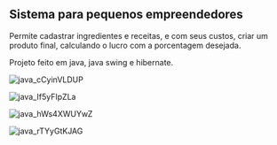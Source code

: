 ## Sistema para pequenos empreendedores

Permite cadastrar ingredientes e receitas, e com seus custos, criar um produto final, calculando o lucro com a porcentagem desejada. 

Projeto feito em java, java swing e hibernate.

![java_cCyinVLDUP](https://github.com/pemaismais/pi_constraker/assets/143559792/2dac5623-ae54-4c10-97d6-76e316e9d3a4)


![java_If5yFIpZLa](https://github.com/pemaismais/pi_constraker/assets/143559792/60cdfefe-49a4-4b1d-9c56-ab8757491a9a)

![java_hWs4XWUYwZ](https://github.com/pemaismais/pi_constraker/assets/143559792/0c3adbe4-19a5-4c1c-ad95-729b480729d5)

![java_rTYyGtKJAG](https://github.com/pemaismais/pi_constraker/assets/143559792/480eeb11-451f-41fc-b748-420b123ec99a)

